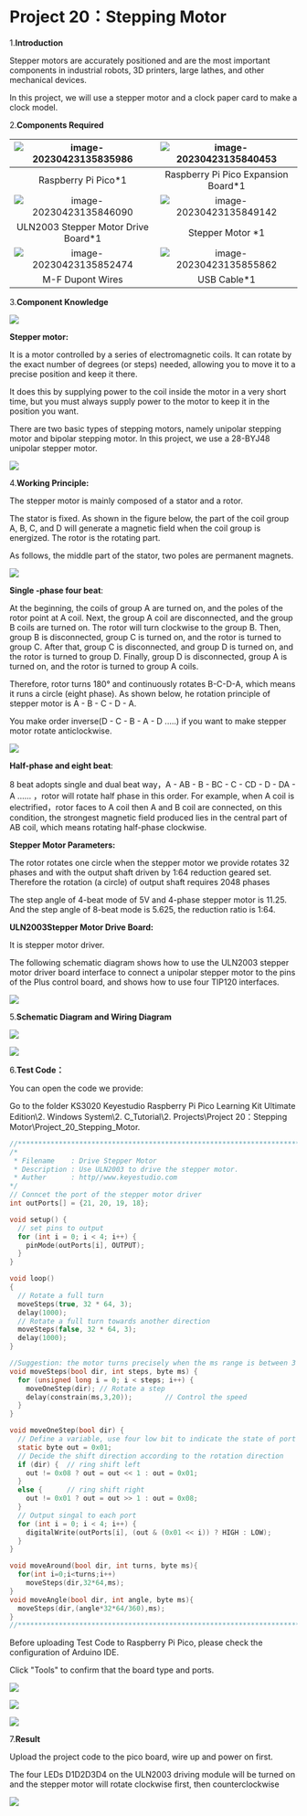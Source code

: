 # Project 20：Stepping Motor

1.**Introduction**

Stepper motors are accurately positioned and are the most important components in industrial robots, 3D printers, large lathes, and other mechanical devices. 

In this project, we will use a stepper motor and a clock paper card to make a clock model.



2.**Components Required**

| ![image-20230423135835986](media/image-20230423135835986.png) | ![image-20230423135840453](media/image-20230423135840453.png) |
| :----------------------------------------------------------: | :----------------------------------------------------------: |
|                     Raspberry Pi Pico*1                      |             Raspberry Pi Pico Expansion Board*1              |
| ![image-20230423135846090](media/image-20230423135846090.png) | ![image-20230423135849142](media/image-20230423135849142.png) |
|             ULN2003 Stepper Motor Drive Board*1              |                       Stepper Motor *1                       |
| ![image-20230423135852474](media/image-20230423135852474.png) | ![image-20230423135855862](media/image-20230423135855862.png) |
|                       M-F Dupont Wires                       |                         USB Cable*1                          |



3.**Component Knowledge**

![](/media/8ebb14a35091dc8d02d95cb6748dd1e9.png)

**Stepper motor:** 

It is a motor controlled by a series of electromagnetic coils. It can rotate by the exact number of degrees (or steps) needed, allowing you to move it to a precise position and keep it there. 

It does this by supplying power to the coil inside the motor in a very short time, but you must always supply power to the motor to keep it in the position you want. 

There are two basic types of stepping motors, namely unipolar stepping motor and bipolar stepping motor. In this project, we use a 28-BYJ48 unipolar stepper motor.

![](/media/bea0e202b7bfe23d1fdcdbbe996aa6da.jpeg)

4.**Working Principle:**

The stepper motor is mainly composed of a stator and a rotor. 

The stator is fixed. As shown in the figure below, the part of the coil group A, B, C, and D will generate a magnetic field when the coil group is energized. The rotor is the rotating part. 

As follows, the middle part of the stator, two poles are permanent magnets.

![](/media/32748e0804b1fff434181cb228b23242.png)

**Single -phase four beat**: 

At the beginning, the coils of group A are turned on, and the poles of the rotor point at A coil. Next, the group A coil are disconnected, and the group B coils are turned on. The rotor will turn clockwise to the group B. Then, group B is disconnected, group C is turned on, and the rotor is turned to group C. After that, group C is disconnected, and group D is turned on, and the rotor is turned to group D. Finally, group D is disconnected, group A is turned on, and the rotor is turned to group A coils. 

Therefore, rotor turns 180° and continuously rotates B-C-D-A, which means it runs a circle (eight phase). As shown below, he rotation principle of stepper motor is A - B - C - D - A.

You make order inverse(D - C - B - A - D .....) if you want to make stepper motor rotate anticlockwise.

![](/media/b8ae50bbdee2dd5bc683e8c450baee6a.png)

**Half-phase and eight beat**: 

8 beat adopts single and dual beat way，A - AB - B - BC - C - CD - D - DA - A ...... ，rotor will rotate half phase in this order. For example, when A coil is electrified，rotor faces to A coil  then A and B coil are connected, on this condition, the strongest magnetic field produced lies in the central part of AB coil, which means rotating half-phase clockwise.

**Stepper Motor Parameters:**

The rotor rotates one circle when the stepper motor we provide rotates 32 phases and with the output shaft driven by 1:64 reduction geared set. Therefore the rotation (a circle) of output shaft requires 2048 phases

The step angle of 4-beat mode of 5V and 4-phase stepper motor is 11.25. And the step angle of 8-beat mode is 5.625, the reduction ratio is 1:64.

**ULN2003Stepper Motor Drive Board:** 

It is stepper motor driver.

The following schematic diagram shows how to use the ULN2003 stepper motor driver board interface to connect a unipolar stepper motor to the pins of the Plus control board, and shows how to use four TIP120 interfaces.

![](media/6fa632d2b70e97dd55565d23ec15d245.png)

5.**Schematic Diagram and Wiring Diagram**

![](/media/ba02656bb1cb44ce8edb187a10dc7bef.png)

![](/media/6f72f7b5f6a520099d7714236372a9fe.png)

6.**Test Code：**

You can open the code we provide:

Go to the folder KS3020 Keyestudio Raspberry Pi Pico Learning Kit Ultimate Edition\\2. Windows System\\2. C\_Tutorial\\2. Projects\\Project 20：Stepping Motor\\Project\_20\_Stepping\_Motor.

```c
//**********************************************************************
/*
 * Filename    : Drive Stepper Motor
 * Description : Use ULN2003 to drive the stepper motor.
 * Auther      : http//www.keyestudio.com
*/
// Conncet the port of the stepper motor driver
int outPorts[] = {21, 20, 19, 18};

void setup() {
  // set pins to output
  for (int i = 0; i < 4; i++) {
    pinMode(outPorts[i], OUTPUT);
  }
}

void loop()
{
  // Rotate a full turn
  moveSteps(true, 32 * 64, 3);
  delay(1000);
  // Rotate a full turn towards another direction
  moveSteps(false, 32 * 64, 3);
  delay(1000);
}

//Suggestion: the motor turns precisely when the ms range is between 3 and 20
void moveSteps(bool dir, int steps, byte ms) {
  for (unsigned long i = 0; i < steps; i++) {
    moveOneStep(dir); // Rotate a step
    delay(constrain(ms,3,20));        // Control the speed
  }
}

void moveOneStep(bool dir) {
  // Define a variable, use four low bit to indicate the state of port
  static byte out = 0x01;
  // Decide the shift direction according to the rotation direction
  if (dir) {  // ring shift left
    out != 0x08 ? out = out << 1 : out = 0x01;
  }
  else {      // ring shift right
    out != 0x01 ? out = out >> 1 : out = 0x08;
  }
  // Output singal to each port
  for (int i = 0; i < 4; i++) {
    digitalWrite(outPorts[i], (out & (0x01 << i)) ? HIGH : LOW);
  }
}

void moveAround(bool dir, int turns, byte ms){
  for(int i=0;i<turns;i++)
    moveSteps(dir,32*64,ms);
}
void moveAngle(bool dir, int angle, byte ms){
  moveSteps(dir,(angle*32*64/360),ms);
}
//*********************************************************************
```


Before uploading Test Code to Raspberry Pi Pico, please check the configuration of Arduino IDE.

Click "Tools" to confirm that the board type and ports.

![](/media/d186d166f9536d1ff7229f9fab41e5a1.png)

![](/media/42adcb67c506c7ecb29848d757cc16e1.png)

![](/media/50f642c3f5ebdc08e933b1cb1fcd9608.png)

7.**Result**

Upload the project code to the pico board, wire up and power on first. 

The four LEDs D1D2D3D4 on the ULN2003 driving module will be turned on and the stepper motor will rotate clockwise first, then counterclockwise

![](/media/8dc4a0547390e0108c3960c31d330ee7.png)
